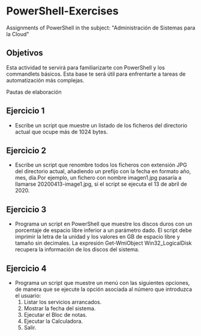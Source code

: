 # PowerShell-Exercises
Assignments of PowerShell in the subject: "Administración de Sistemas para la Cloud"

## Objetivos 

Esta actividad te servirá para familiarizarte con PowerShell y los commandlets básicos. Esta base te será útil para enfrentarte a tareas de automatización más complejas.

Pautas de elaboración

## Ejercicio 1
- Escribe un script que muestre un listado de los ficheros del directorio actual que ocupe más de 1024 bytes.

## Ejercicio 2
- Escribe un script que renombre todos los ficheros con extensión JPG del directorio actual, añadiendo un prefijo con la fecha en formato año, mes, día.Por ejemplo, un fichero con nombre imagen1.jpg pasaría a llamarse 20200413-image1.jpg, si el script se ejecuta el 13 de abril de 2020.

## Ejercicio 3
- Programa un script en PowerShell que muestre los discos duros con un porcentaje de espacio libre inferior a un parámetro dado. El script debe imprimir la letra de la unidad y los valores en GB de espacio libre y tamaño sin decimales. La expresión Get-WmiObject Win32_LogicalDisk recupera la información de los discos del sistema.

## Ejercicio 4
- Programa un script que muestre un menú con las siguientes opciones, de manera que se ejecute la opción asociada al número que introduzca el usuario:
    1. Listar los servicios arrancados.
    2. Mostrar la fecha del sistema.
    3. Ejecutar el Bloc de notas.
    4. Ejecutar la Calculadora.
    5. Salir.
